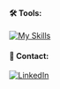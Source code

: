 <!-- [![Typing SVG](https://readme-typing-svg.demolab.com?font=Fira+Code&pause=1000&width=435&lines=Hi%2C+I%E2%80%99m+Nelson+David+Cortes+Mondragon.)](https://git.io/typing-svg)
 -->
#### 🛠 Tools:
[![My Skills](https://skillicons.dev/icons?i=java,spring,aws,postgres,mysql,maven,docker,angular&perline=7)](https://github.com/nelsondmondragon)

#### 🤝 Contact:
[![LinkedIn](https://skillicons.dev/icons?i=linkedin)](https://www.linkedin.com/in/nedacort/)


<!---
Nelsondmondragon/Nelsondmondragon is a ✨ special ✨ repository because its `README.md` (this file) appears on your GitHub profile.
You can click the Preview link to take a look at your changes.
--->
